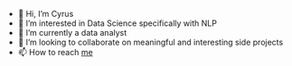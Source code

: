 - 👋 Hi, I’m Cyrus
- 👀 I’m interested in Data Science specifically with NLP
- 🌱 I’m currently a data analyst
- 💞️ I’m looking to collaborate on meaningful and interesting side projects
- 📫 How to reach [me](https://www.linkedin.com/in/cyrustadjiki/)

<!---
cyrustadjiki/cyrustadjiki is a ✨ special ✨ repository because its `README.md` (this file) appears on your GitHub profile.
You can click the Preview link to take a look at your changes.
--->
